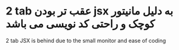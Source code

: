 # 2 tab عقب تر بودن jsx به دلیل مانیتور کوچک و راحتی کد نویسی می باشد

2 tab JSX is behind due to the small monitor and ease of coding
